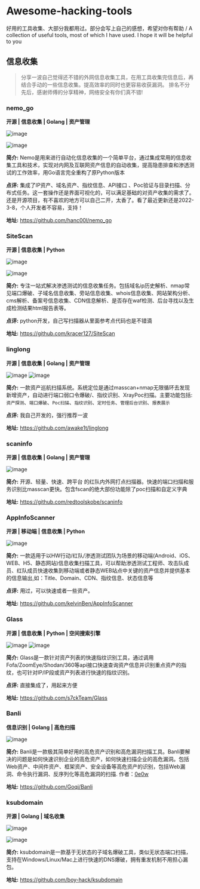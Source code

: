 # Awesome-hacking-tools
好用的工具收集、大部分我都用过。部分会写上自己的感想，希望对你有帮助 / A collection of useful tools, most of which I have used. I hope it will be helpful to you



## 信息收集

> 分享一波自己觉得还不错的外网信息收集工具，在用工具收集完信息后，再结合手动的一些信息收集。提高效率的同时也更容易收获漏洞。 排名不分先后，感谢师傅的分享精神，网络安全有你们真不错!



### nemo_go

**开源 | 信息收集 | Golang | 资产管理**

![image](https://github.com/awake1t/Awesome-hacking-tools/blob/main/img/image-20220409234442857.png)

![image](https://github.com/awake1t/Awesome-hacking-tools/blob/main/img/image-20220409234424091.png)



**简介:** Nemo是用来进行自动化信息收集的一个简单平台，通过集成常用的信息收集工具和技术，实现对内网及互联网资产信息的自动收集，提高隐患排查和渗透测试的工作效率，用Go语言完全重构了原Python版本

**点评:** 集成了IP资产、域名资产、指纹信息、API接口 、Poc验证与目录扫描、分布式任务。这一套操作还是界面可视化的，可以满足基础的对资产收集的需求了。还是开源项目，有不喜欢的地方可以自己二开，太香了。看了最近更新还是2022-3-8，个人开发者不容易，支持！

**地址:** https://github.com/hanc00l/nemo_go








### SiteScan

**开源 | 信息收集 | Python**

![image](https://github.com/awake1t/Awesome-hacking-tools/blob/main/img/image-20220410150134627.png)

![image](https://github.com/awake1t/Awesome-hacking-tools/blob/main/img/image-20220410150157188.png)

**简介:** 专注一站式解决渗透测试的信息收集任务。包括域名ip历史解析、nmap常见端口爆破、子域名信息收集、旁站信息收集、whois信息收集、网站架构分析、cms解析、备案号信息收集、CDN信息解析、是否存在waf检测、后台寻找以及生成检测结果html报告表等。

**点评:** python开发，自己写扫描器从里面参考点代码也是不错滴

**地址:** https://github.com/kracer127/SiteScan









### linglong

**开源 | 信息收集 | Golang | 资产管理**

![image](https://github.com/awake1t/Awesome-hacking-tools/blob/main/img/640.png)
![image](https://github.com/awake1t/Awesome-hacking-tools/blob/main/img/640-1.png)

**简介:** 一款资产巡航扫描系统。系统定位是通过masscan+nmap无限循环去发现新增资产，自动进行端口弱口令爆破/、指纹识别、XrayPoc扫描。主要功能包括: `资产探测`、`端口爆破`、`Poc扫描`、`指纹识别`、`定时任务`、`管理后台识别`、`报表展示`

**点评:** 我自己开发的，强行推荐一波

**地址:** https://github.com/awake1t/linglong





### scaninfo

**开源 | 信息收集 | Golang | 资产管理**

![image](https://github.com/awake1t/Awesome-hacking-tools/blob/main/img/image-20220410150844017.png)

**简介:** 开源、轻量、快速、跨平台 的红队内外网打点扫描器。快速的端口扫描和服务识别比masscan更快。包含fscan的绝大部份功能除了poc扫描和自定义字典

**地址:** https://github.com/redtoolskobe/scaninfo





### AppInfoScanner

**开源 | 移动端 | 信息收集 | Python**

![image](https://github.com/awake1t/Awesome-hacking-tools/blob/main/img/AppInfoScanner.png)


**简介:** 一款适用于以HW行动/红队/渗透测试团队为场景的移动端(Android、iOS、WEB、H5、静态网站)信息收集扫描工具，可以帮助渗透测试工程师、攻击队成员、红队成员快速收集到移动端或者静态WEB站点中关键的资产信息并提供基本的信息输出,如：Title、Domain、CDN、指纹信息、状态信息等

**点评:** 用过，可以快速或者一些资产。

**地址:** https://github.com/kelvinBen/AppInfoScanner





### Glass

**开源 | 信息收集 | Python | 空间搜索引擎**

![image](https://github.com/awake1t/Awesome-hacking-tools/blob/main/img/Glass.png)
![image](https://github.com/awake1t/Awesome-hacking-tools/blob/main/img/Glass.png)


**简介:** Glass是一款针对资产列表的快速指纹识别工具，通过调用Fofa/ZoomEye/Shodan/360等api接口快速查询资产信息并识别重点资产的指纹，也可针对IP/IP段或资产列表进行快速的指纹识别。

**点评:** 直接集成了，用起来方便

**地址:** https://github.com/s7ckTeam/Glass


### Banli

**信息识别 | Golang | 高危扫描**

![image](https://github.com/awake1t/Awesome-hacking-tools/blob/main/img/banlii.png)

**简介:** Banli是一款极其简单好用的高危资产识别和高危漏洞扫描工具。Banli要解决的问题是如何快速识别企业的高危资产，如何快速扫描企业的高危漏洞。包括Web资产、中间件资产、框架资产、安全设备等高危资产的识别，包括Web漏洞、命令执行漏洞、反序列化等高危漏洞的扫描. 作者：[0e0w](https://github.com/0e0w)

**地址:** https://github.com/Goqi/Banli




### ksubdomain

**开源 |  Golang | 域名收集**

![image](https://github.com/awake1t/Awesome-hacking-tools/blob/main/img/aa.png)

![image](https://github.com/awake1t/Awesome-hacking-tools/blob/main/img/ksubdomain1.png)

**简介:** ksubdomain是一款基于无状态的子域名爆破工具，类似无状态端口扫描，支持在Windows/Linux/Mac上进行快速的DNS爆破，拥有重发机制不用担心漏包。

**地址:** https://github.com/boy-hack/ksubdomain






